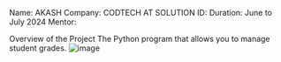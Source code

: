 Name: AKASH
Company: CODTECH AT SOLUTION
ID: 
Duration: June to July 2024
Mentor:

Overview of the Project 
The Python program that allows you to manage student grades.
![image](https://github.com/urk23cs1156/CODETECH-TASK2/assets/153485340/5512f22a-e574-4b40-aaf0-de4872064662)
